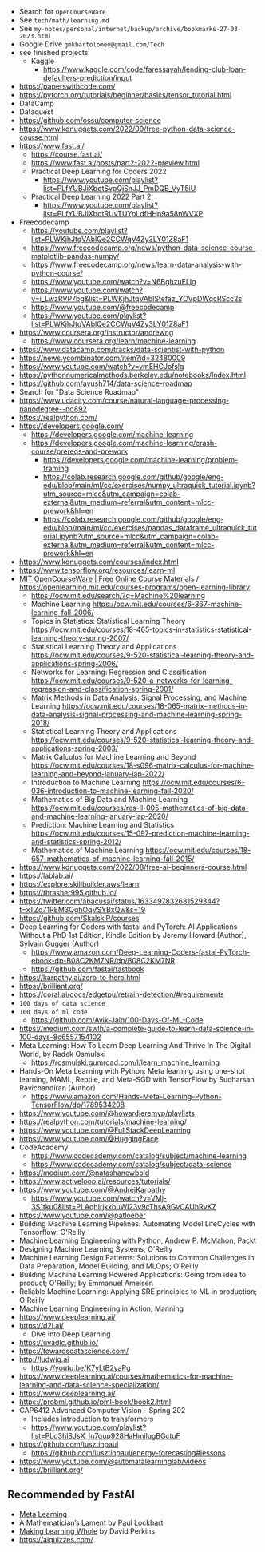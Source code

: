 - Search for `OpenCourseWare`
- See `tech/math/learning.md`
- See `my-notes/personal/internet/backup/archive/bookmarks-27-03-2023.html`
- Google Drive `gmkbartolomeu@gmail.com/Tech`
- see finished projects
  - Kaggle
    - https://www.kaggle.com/code/faressayah/lending-club-loan-defaulters-prediction/input
- https://paperswithcode.com/
- https://pytorch.org/tutorials/beginner/basics/tensor_tutorial.html
- DataCamp
- Dataquest
- https://github.com/ossu/computer-science
- https://www.kdnuggets.com/2022/09/free-python-data-science-course.html
- https://www.fast.ai/
  - https://course.fast.ai/
  - https://www.fast.ai/posts/part2-2022-preview.html
  - Practical Deep Learning for Coders 2022
    - https://www.youtube.com/playlist?list=PLfYUBJiXbdtSvpQjSnJJ_PmDQB_VyT5iU
  - Practical Deep Learning 2022 Part 2
    - https://www.youtube.com/playlist?list=PLfYUBJiXbdtRUvTUYpLdfHHp9a58nWVXP
- Freecodecamp
  - https://youtube.com/playlist?list=PLWKjhJtqVAblQe2CCWqV4Zy3LY01Z8aF1
  - https://www.freecodecamp.org/news/python-data-science-course-matplotlib-pandas-numpy/
  - https://www.freecodecamp.org/news/learn-data-analysis-with-python-course/
  - https://www.youtube.com/watch?v=N6BghzuFLIg
  - https://www.youtube.com/watch?v=i_LwzRVP7bg&list=PLWKjhJtqVAblStefaz_YOVpDWqcRScc2s
  - https://www.youtube.com/@freecodecamp
  - https://www.youtube.com/playlist?list=PLWKjhJtqVAblQe2CCWqV4Zy3LY01Z8aF1
- https://www.coursera.org/instructor/andrewng
  - https://www.coursera.org/learn/machine-learning
- https://www.datacamp.com/tracks/data-scientist-with-python
- https://news.ycombinator.com/item?id=32480009
- https://www.youtube.com/watch?v=vmEHCJofslg
- https://pythonnumericalmethods.berkeley.edu/notebooks/Index.html
- https://github.com/ayush714/data-science-roadmap
- Search for "Data Science Roadmap"
- https://www.udacity.com/course/natural-language-processing-nanodegree--nd892
- https://realpython.com/
- https://developers.google.com/
  - https://developers.google.com/machine-learning
  - https://developers.google.com/machine-learning/crash-course/prereqs-and-prework
    - https://developers.google.com/machine-learning/problem-framing
    - https://colab.research.google.com/github/google/eng-edu/blob/main/ml/cc/exercises/numpy_ultraquick_tutorial.ipynb?utm_source=mlcc&utm_campaign=colab-external&utm_medium=referral&utm_content=mlcc-prework&hl=en
    - https://colab.research.google.com/github/google/eng-edu/blob/main/ml/cc/exercises/pandas_dataframe_ultraquick_tutorial.ipynb?utm_source=mlcc&utm_campaign=colab-external&utm_medium=referral&utm_content=mlcc-prework&hl=en
- https://www.kdnuggets.com/courses/index.html
- https://www.tensorflow.org/resources/learn-ml
- [MIT OpenCourseWare | Free Online Course Materials](https://ocw.mit.edu/) / <https://openlearning.mit.edu/courses-programs/open-learning-library>
  - https://ocw.mit.edu/search/?q=Machine%20learning
  - Machine Learning <https://ocw.mit.edu/courses/6-867-machine-learning-fall-2006/>
  - Topics in Statistics: Statistical Learning Theory <https://ocw.mit.edu/courses/18-465-topics-in-statistics-statistical-learning-theory-spring-2007/>
  - Statistical Learning Theory and Applications <https://ocw.mit.edu/courses/9-520-statistical-learning-theory-and-applications-spring-2006/>
  - Networks for Learning: Regression and Classification <https://ocw.mit.edu/courses/9-520-a-networks-for-learning-regression-and-classification-spring-2001/>
  - Matrix Methods in Data Analysis, Signal Processing, and Machine Learning <https://ocw.mit.edu/courses/18-065-matrix-methods-in-data-analysis-signal-processing-and-machine-learning-spring-2018/>
  - Statistical Learning Theory and Applications <https://ocw.mit.edu/courses/9-520-statistical-learning-theory-and-applications-spring-2003/>
  - Matrix Calculus for Machine Learning and Beyond <https://ocw.mit.edu/courses/18-s096-matrix-calculus-for-machine-learning-and-beyond-january-iap-2022/>
  - Introduction to Machine Learning <https://ocw.mit.edu/courses/6-036-introduction-to-machine-learning-fall-2020/>
  - Mathematics of Big Data and Machine Learning <https://ocw.mit.edu/courses/res-ll-005-mathematics-of-big-data-and-machine-learning-january-iap-2020/>
  - Prediction: Machine Learning and Statistics <https://ocw.mit.edu/courses/15-097-prediction-machine-learning-and-statistics-spring-2012/>
  - Mathematics of Machine Learning <https://ocw.mit.edu/courses/18-657-mathematics-of-machine-learning-fall-2015/>
- https://www.kdnuggets.com/2022/08/free-ai-beginners-course.html
- https://lablab.ai/
- https://explore.skillbuilder.aws/learn
- https://thrasher995.github.io/
- https://twitter.com/abacusai/status/1633497832681529344?t=xTZd71REM3QghOqVSYBxQw&s=19
- https://github.com/SkalskiP/courses
- Deep Learning for Coders with fastai and PyTorch: AI Applications Without a PhD 1st Edition, Kindle Edition by Jeremy Howard (Author), Sylvain Gugger (Author) 
  - https://www.amazon.com/Deep-Learning-Coders-fastai-PyTorch-ebook-dp-B08C2KM7NR/dp/B08C2KM7NR
  - https://github.com/fastai/fastbook
- https://karpathy.ai/zero-to-hero.html
- https://brilliant.org/
- https://coral.ai/docs/edgetpu/retrain-detection/#requirements
- `100 days of data science`
- `100 days of ml code`
  - https://github.com/Avik-Jain/100-Days-Of-ML-Code
- https://medium.com/swlh/a-complete-guide-to-learn-data-science-in-100-days-8c6557154102
- Meta Learning: How To Learn Deep Learning And Thrive In The Digital World, by Radek Osmulski
  - https://rosmulski.gumroad.com/l/learn_machine_learning
- Hands-On Meta Learning with Python: Meta learning using one-shot learning, MAML, Reptile, and Meta-SGD with TensorFlow by Sudharsan Ravichandiran (Author)
  - https://www.amazon.com/Hands-Meta-Learning-Python-TensorFlow/dp/1789534208
- https://www.youtube.com/@howardjeremyp/playlists
- https://realpython.com/tutorials/machine-learning/
- https://www.youtube.com/@FullStackDeepLearning
- https://www.youtube.com/@HuggingFace
- CodeAcademy
  - https://www.codecademy.com/catalog/subject/machine-learning
  - https://www.codecademy.com/catalog/subject/data-science
- https://medium.com/@natashanewbold
- https://www.activeloop.ai/resources/tutorials/
- https://www.youtube.com/@AndrejKarpathy
  - https://www.youtube.com/watch?v=VMj-3S1tku0&list=PLAqhIrjkxbuWI23v9cThsA9GvCAUhRvKZ
- https://www.youtube.com/@patloeber
- Building Machine Learning Pipelines: Automating Model LifeCycles with Tensorflow; O'Reilly
- Machine Learning Engineering with Python, Andrew P. McMahon; Packt
- Designing Machine Learning Systems, O'Reilly
- Machine Learning Design Patterns: Solutions to Common Challenges in Data Preparation, Model Building, and MLOps; O'Reilly
- Building Machine Learning Powered Applications: Going from idea to product; O'Reilly; by Emmanuel Ameisen
- Reliable Machine Learning: Applying SRE principles to ML in production; O'Reilly
- Machine Learning Engineering in Action; Manning
- https://www.deeplearning.ai/
- https://d2l.ai/
  - Dive into Deep Learning
- https://uvadlc.github.io/
- https://towardsdatascience.com/
- http://ludwig.ai
  - https://youtu.be/K7yLtB2yaPg
- https://www.deeplearning.ai/courses/mathematics-for-machine-learning-and-data-science-specialization/
- https://www.deeplearning.ai/
- https://probml.github.io/pml-book/book2.html
- CAP6412 Advanced Computer Vision - Spring 202
  - Includes introduction to transformers
  - https://www.youtube.com/playlist?list=PLd3hlSJsX_In7qup928HaHmilugBGctuF
- https://github.com/iusztinpaul
  - https://github.com/iusztinpaul/energy-forecasting#lessons
- https://www.youtube.com/@automatalearninglab/videos
- https://brilliant.org/

## Recommended by FastAI

-   [Meta Learning](https://radekosmulski.gumroad.com/l/learn_deep_learning)
-   [A Mathematician’s Lament](https://www.maa.org/external_archive/devlin/LockhartsLament.pdf) by Paul Lockhart
-   [Making Learning Whole](http://www.pz.harvard.edu/resources/making-learning-whole-how-seven-principles-of-teaching-can-transform-education) by David Perkins
- https://aiquizzes.com/